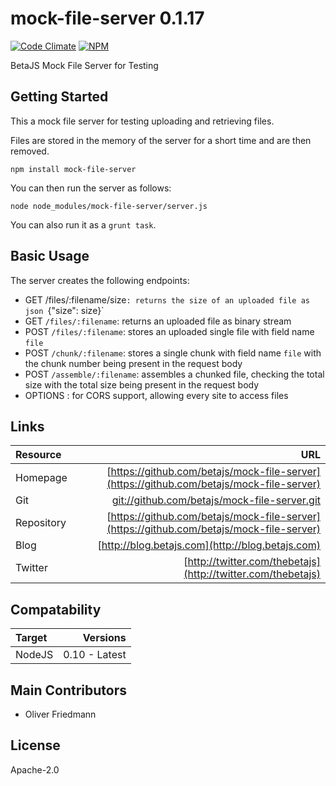 # mock-file-server 0.1.17
[![Code Climate](https://codeclimate.com/github/betajs/mock-file-server/badges/gpa.svg)](https://codeclimate.com/github/betajs/mock-file-server)
[![NPM](https://img.shields.io/npm/v/mock-file-server.svg?style=flat)](https://www.npmjs.com/package/mock-file-server)


BetaJS Mock File Server for Testing



## Getting Started


This a mock file server for testing uploading and retrieving files.

Files are stored in the memory of the server for a short time and are then removed.

```shell
npm install mock-file-server
```

You can then run the server as follows:

```shell
node node_modules/mock-file-server/server.js
```

You can also run it as a `grunt task`.



## Basic Usage


The server creates the following endpoints:

- GET /files/:filename/size`: returns the size of an uploaded file as json `{"size": size}`
- GET `/files/:filename`: returns an uploaded file as binary stream
- POST `/files/:filename`: stores an uploaded single file with field name `file`
- POST `/chunk/:filename`: stores a single chunk with field name `file` with the chunk number being present in the request body
- POST `/assemble/:filename`: assembles a chunked file, checking the total size with the total size being present in the request body
- OPTIONS : for CORS support, allowing every site to access files



## Links
| Resource   | URL |
| :--------- | --: |
| Homepage   | [https://github.com/betajs/mock-file-server](https://github.com/betajs/mock-file-server) |
| Git        | [git://github.com/betajs/mock-file-server.git](git://github.com/betajs/mock-file-server.git) |
| Repository | [https://github.com/betajs/mock-file-server](https://github.com/betajs/mock-file-server) |
| Blog       | [http://blog.betajs.com](http://blog.betajs.com) | 
| Twitter    | [http://twitter.com/thebetajs](http://twitter.com/thebetajs) | 
 



## Compatability
| Target | Versions |
| :----- | -------: |
| NodeJS | 0.10 - Latest |






## Main Contributors

- Oliver Friedmann

## License

Apache-2.0







